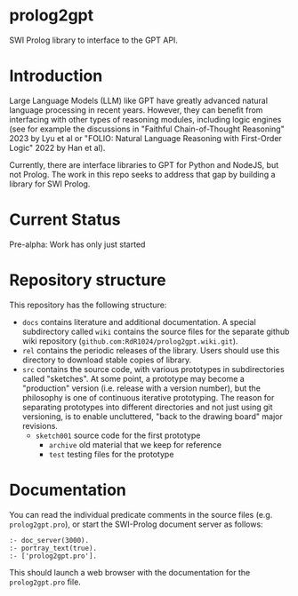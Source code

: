 # prolog2gpt
SWI Prolog library to interface to the GPT API.

# Introduction
Large Language Models (LLM) like GPT have greatly advanced natural language processing in recent years.  However, they can benefit from interfacing with other types of reasoning modules, including logic engines (see for example the discussions in "Faithful Chain-of-Thought Reasoning" 2023 by Lyu et al or "FOLIO: Natural Language Reasoning with First-Order Logic" 2022 by Han et al).

Currently, there are interface libraries to GPT for Python and NodeJS, but not Prolog.  The work in this repo seeks to address that gap by building a library for SWI Prolog.

# Current Status
Pre-alpha: Work has only just started

# Repository structure
This repository has the following structure:

- `docs`  contains literature and additional documentation. A special subdirectory called `wiki` contains the source files for the separate github wiki repository (`github.com:RdR1024/prolog2gpt.wiki.git`).
- `rel` contains the periodic releases of the library. Users should use this directory to download stable copies of library.
- `src`	contains the source code, with various prototypes in subdirectories called "sketches". At some point, a prototype may become a "production" version (i.e. release with a version number), but the philosophy is one of continuous iterative prototyping. The reason for separating prototypes into different directories and not just using git versioning, is to enable uncluttered, "back to the drawing board" major revisions.
   - `sketch001`   source code for the first prototype
      - `archive`  old material that we keep for reference
      - `test`     testing files for the prototype

# Documentation
You can read the individual predicate comments in the source files (e.g. `prolog2gpt.pro`), or start the SWI-Prolog document server as follows:

~~~
:- doc_server(3000).
:- portray_text(true).
:- ['prolog2gpt.pro'].
~~~

This should launch a web browser with the documentation for the `prolog2gpt.pro` file.
